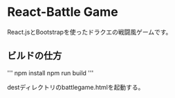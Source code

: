 # React-Battle Game

React.jsとBootstrapを使ったドラクエの戦闘風ゲームです。

## ビルドの仕方

'''
npm install
npm run build
'''

destディレクトリのbattlegame.htmlを起動する。

